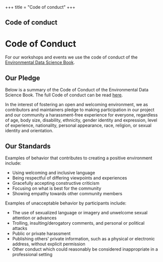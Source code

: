 +++
title = "Code of conduct"
+++

## Code of conduct


# Code of Conduct

For our workshops and events we use the code of conduct of the [Environmental Data Science Book](https://edsbook.org/welcome.html). 

## Our Pledge

Below is a summary of the Code of Conduct of the Environmental Data Science Book.  The full Code of conduct can be read [here](https://raw.githubusercontent.com/alan-turing-institute/environmental-ds-book/master/CODE_OF_CONDUCT.md).

In the interest of fostering an open and welcoming environment, we as contributors and maintainers pledge to making participation in our project and our community a harassment-free experience for everyone, regardless of age, body size, disability, ethnicity, gender identity and expression, level of experience, nationality, personal appearance, race, religion, or sexual identity and orientation.

## Our Standards

Examples of behavior that contributes to creating a positive environment include:

* Using welcoming and inclusive language
* Being respectful of differing viewpoints and experiences
* Gracefully accepting constructive criticism
* Focusing on what is best for the community
* Showing empathy towards other community members

Examples of unacceptable behavior by participants include:

* The use of sexualized language or imagery and unwelcome sexual attention or advances
* Trolling, insulting/derogatory comments, and personal or political attacks
* Public or private harassment
* Publishing others' private information, such as a physical or electronic address, without explicit permission
* Other conduct which could reasonably be considered inappropriate in a professional setting
